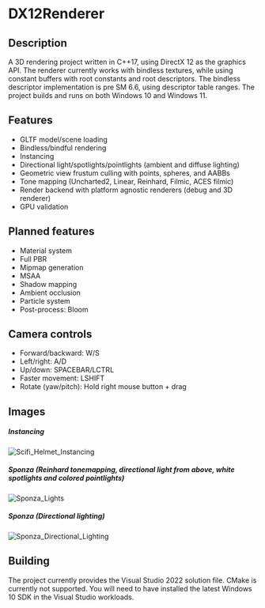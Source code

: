 # DX12Renderer
## Description
A 3D rendering project written in C++17, using DirectX 12 as the graphics API. The renderer currently works with bindless textures, while using constant buffers with root constants and root descriptors. The bindless descriptor implementation is pre SM 6.6, using descriptor table ranges.
The project builds and runs on both Windows 10 and Windows 11.

## Features
- GLTF model/scene loading
- Bindless/bindful rendering
- Instancing
- Directional light/spotlights/pointlights (ambient and diffuse lighting)
- Geometric view frustum culling with points, spheres, and AABBs
- Tone mapping (Uncharted2, Linear, Reinhard, Filmic, ACES filmic)
- Render backend with platform agnostic renderers (debug and 3D renderer)
- GPU validation

## Planned features
- Material system
- Full PBR
- Mipmap generation
- MSAA
- Shadow mapping
- Ambient occlusion
- Particle system
- Post-process: Bloom

## Camera controls
- Forward/backward: W/S
- Left/right: A/D
- Up/down: SPACEBAR/LCTRL
- Faster movement: LSHIFT
- Rotate (yaw/pitch): Hold right mouse button + drag

## Images
##### Instancing
![Scifi_Helmet_Instancing](https://user-images.githubusercontent.com/34250026/189538438-ad586049-2a57-44b6-913f-0d1d18100035.png)

##### Sponza (Reinhard tonemapping, directional light from above, white spotlights and colored pointlights)
![Sponza_Lights](https://user-images.githubusercontent.com/34250026/189538342-a83f89a1-bb30-4c4b-980a-2993196fe2c5.png)

##### Sponza (Directional lighting)
![Sponza_Directional_Lighting](https://user-images.githubusercontent.com/34250026/189538344-3ebbda4f-6d95-412d-868a-bd101b8096a0.png)

## Building
The project currently provides the Visual Studio 2022 solution file. CMake is currently not supported. You will need to have installed the latest Windows 10 SDK in the Visual Studio workloads.
